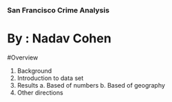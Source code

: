 ### San Francisco Crime Analysis
**By : Nadav Cohen**
========

#Overview
1. Background
2. Introduction to data set
3. Results 
  a. Based of numbers
  b. Based of geography
4. Other directions
